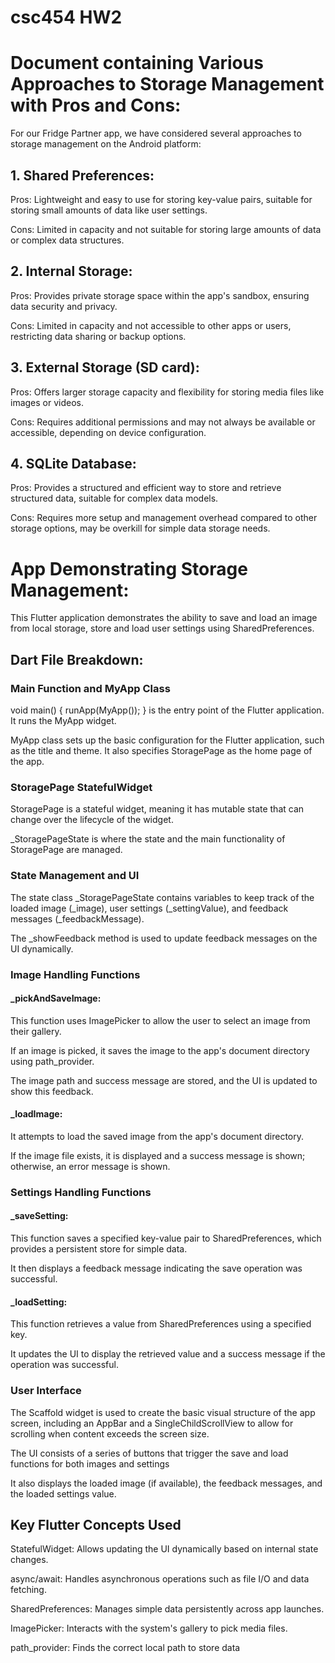 # csc454 HW2
# Document containing Various Approaches to Storage Management with Pros and Cons:
For our Fridge Partner app, we have considered several approaches to storage management on the Android platform:
## 1. Shared Preferences:
Pros: Lightweight and easy to use for storing key-value pairs, suitable for storing small amounts of data like user settings.

Cons: Limited in capacity and not suitable for storing large amounts of data or complex data structures.
## 2. Internal Storage:
Pros: Provides private storage space within the app's sandbox, ensuring data security and privacy.

Cons: Limited in capacity and not accessible to other apps or users, restricting data sharing or backup options.
## 3. External Storage (SD card):
Pros: Offers larger storage capacity and flexibility for storing media files like images or videos.

Cons: Requires additional permissions and may not always be available or accessible, depending on device configuration.
## 4. SQLite Database:
Pros: Provides a structured and efficient way to store and retrieve structured data, suitable for complex data models.

Cons: Requires more setup and management overhead compared to other storage options, may be overkill for simple data storage needs.

# App Demonstrating Storage Management:
This Flutter application demonstrates the ability to save and load an image from local storage, store and load  user settings using SharedPreferences.
## Dart File Breakdown:
### Main Function and MyApp Class
void main() { runApp(MyApp()); } is the entry point of the Flutter application. It runs the MyApp widget.

MyApp class sets up the basic configuration for the Flutter application, such as the title and theme. It also specifies StoragePage as the home page of the app.

### StoragePage StatefulWidget
StoragePage is a stateful widget, meaning it has mutable state that can change over the lifecycle of the widget.

_StoragePageState is where the state and the main functionality of StoragePage are managed.

### State Management and UI
The state class _StoragePageState contains variables to keep track of the loaded image (_image), user settings (_settingValue), and feedback messages (_feedbackMessage).

The _showFeedback method is used to update feedback messages on the UI dynamically.

### Image Handling Functions
#### _pickAndSaveImage:
This function uses ImagePicker to allow the user to select an image from their gallery.

If an image is picked, it saves the image to the app's document directory using path_provider.

The image path and success message are stored, and the UI is updated to show this feedback.

#### _loadImage:
It attempts to load the saved image from the app's document directory.

If the image file exists, it is displayed and a success message is shown; otherwise, an error message is shown.

### Settings Handling Functions
#### _saveSetting:
This function saves a specified key-value pair to SharedPreferences, which provides a persistent store for simple data.

It then displays a feedback message indicating the save operation was successful.

#### _loadSetting:
This function retrieves a value from SharedPreferences using a specified key.

It updates the UI to display the retrieved value and a success message if the operation was successful.

### User Interface
The Scaffold widget is used to create the basic visual structure of the app screen, including an AppBar and a SingleChildScrollView to allow for scrolling when content exceeds the screen size.

The UI consists of a series of buttons that trigger the save and load functions for both images and settings

It also displays the loaded image (if available), the feedback messages, and the loaded settings value.

## Key Flutter Concepts Used
StatefulWidget: Allows updating the UI dynamically based on internal state changes.

async/await: Handles asynchronous operations such as file I/O and data fetching.

SharedPreferences: Manages simple data persistently across app launches.

ImagePicker: Interacts with the system's gallery to pick media files.

path_provider: Finds the correct local path to store data


